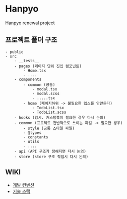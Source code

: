 # Hanpyo

Hanpyo renewal project

## 프로젝트 폴더 구조
```
- public
- src
    - __tests__
    - pages (페이지 단위 진입 컴포넌트)
        - Home.tsx
        - ....
    - components
        - common (공통)
            - modal.tsx
            - modal.scss
            - .....tsx
        - home (페이지하위 -> 불필요한 뎁스를 안만든다)
            - TodoList.tsx
            - TodoList.scss 
    - hooks (임시. 커스텀훅이 필요한 경우 다시 논의)
    - common (프로젝트 전반적으로 쓰이는 파일 -> 필요한 경우)
        - style (공통 스타일 파일)
        - @types
        - constants
        - utils
        - ....
    - api (API 구조가 정해지면 다시 논의)
    - store (store 구조 작업시 다시 논의)
```

## WIKI
- [개발 컨벤션](https://github.com/wooyeon-dev/hanpyo_fe/wiki/%EA%B0%9C%EB%B0%9C-%EC%BB%A8%EB%B2%A4%EC%85%98)
- [기술 스택](https://github.com/wooyeon-dev/hanpyo_fe/wiki/%EA%B8%B0%EC%88%A0-%EC%8A%A4%ED%83%9D)
